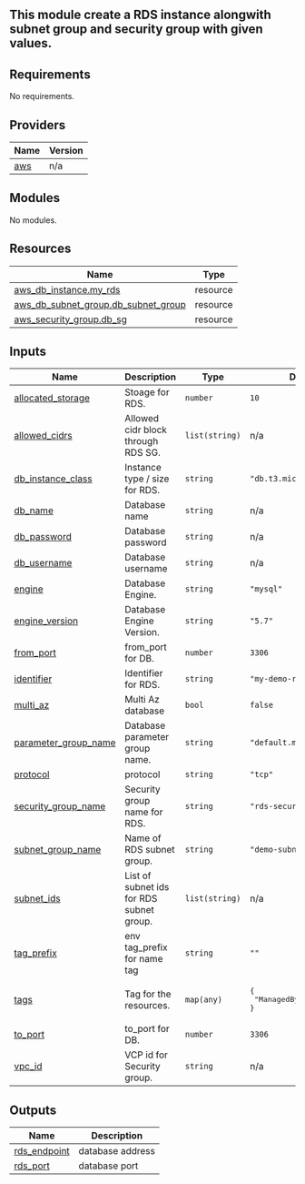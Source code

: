 ## This module create a RDS instance alongwith subnet group and security group with given values.
<!-- BEGIN_TF_DOCS -->
## Requirements

No requirements.

## Providers

| Name | Version |
|------|---------|
| <a name="provider_aws"></a> [aws](#provider\_aws) | n/a |

## Modules

No modules.

## Resources

| Name | Type |
|------|------|
| [aws_db_instance.my_rds](https://registry.terraform.io/providers/hashicorp/aws/latest/docs/resources/db_instance) | resource |
| [aws_db_subnet_group.db_subnet_group](https://registry.terraform.io/providers/hashicorp/aws/latest/docs/resources/db_subnet_group) | resource |
| [aws_security_group.db_sg](https://registry.terraform.io/providers/hashicorp/aws/latest/docs/resources/security_group) | resource |

## Inputs

| Name | Description | Type | Default | Required |
|------|-------------|------|---------|:--------:|
| <a name="input_allocated_storage"></a> [allocated\_storage](#input\_allocated\_storage) | Stoage for RDS. | `number` | `10` | no |
| <a name="input_allowed_cidrs"></a> [allowed\_cidrs](#input\_allowed\_cidrs) | Allowed cidr block through RDS SG. | `list(string)` | n/a | yes |
| <a name="input_db_instance_class"></a> [db\_instance\_class](#input\_db\_instance\_class) | Instance type / size for RDS. | `string` | `"db.t3.micro"` | no |
| <a name="input_db_name"></a> [db\_name](#input\_db\_name) | Database name | `string` | n/a | yes |
| <a name="input_db_password"></a> [db\_password](#input\_db\_password) | Database password | `string` | n/a | yes |
| <a name="input_db_username"></a> [db\_username](#input\_db\_username) | Database username | `string` | n/a | yes |
| <a name="input_engine"></a> [engine](#input\_engine) | Database Engine. | `string` | `"mysql"` | no |
| <a name="input_engine_version"></a> [engine\_version](#input\_engine\_version) | Database Engine Version. | `string` | `"5.7"` | no |
| <a name="input_from_port"></a> [from\_port](#input\_from\_port) | from\_port for DB. | `number` | `3306` | no |
| <a name="input_identifier"></a> [identifier](#input\_identifier) | Identifier for RDS. | `string` | `"my-demo-rds"` | no |
| <a name="input_multi_az"></a> [multi\_az](#input\_multi\_az) | Multi Az database | `bool` | `false` | no |
| <a name="input_parameter_group_name"></a> [parameter\_group\_name](#input\_parameter\_group\_name) | Database parameter group name. | `string` | `"default.mysql5.7"` | no |
| <a name="input_protocol"></a> [protocol](#input\_protocol) | protocol | `string` | `"tcp"` | no |
| <a name="input_security_group_name"></a> [security\_group\_name](#input\_security\_group\_name) | Security group name for RDS. | `string` | `"rds-security-group"` | no |
| <a name="input_subnet_group_name"></a> [subnet\_group\_name](#input\_subnet\_group\_name) | Name of RDS subnet group. | `string` | `"demo-subnet-group"` | no |
| <a name="input_subnet_ids"></a> [subnet\_ids](#input\_subnet\_ids) | List of subnet ids for RDS subnet group. | `list(string)` | n/a | yes |
| <a name="input_tag_prefix"></a> [tag\_prefix](#input\_tag\_prefix) | env tag\_prefix for name tag | `string` | `""` | no |
| <a name="input_tags"></a> [tags](#input\_tags) | Tag for the resources. | `map(any)` | <pre>{<br>  "ManagedBy": "Terraform"<br>}</pre> | no |
| <a name="input_to_port"></a> [to\_port](#input\_to\_port) | to\_port for DB. | `number` | `3306` | no |
| <a name="input_vpc_id"></a> [vpc\_id](#input\_vpc\_id) | VCP id for Security group. | `string` | n/a | yes |

## Outputs

| Name | Description |
|------|-------------|
| <a name="output_rds_endpoint"></a> [rds\_endpoint](#output\_rds\_endpoint) | database address |
| <a name="output_rds_port"></a> [rds\_port](#output\_rds\_port) | database port |
<!-- END_TF_DOCS -->